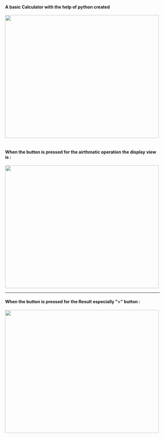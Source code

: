 <h4>A basic Calculator with the help of python created</h4>
<img src="https://user-images.githubusercontent.com/85225156/156810782-16f729b6-787b-4e60-9270-ad011f9f861f.png" width="500" height="400">
<br><br>
<h4>When the button is pressed for the airthmatic operation the display view is :</h4>

<img src="https://user-images.githubusercontent.com/85225156/156810762-4a67942d-8bdd-42e3-a6cf-bcdd79adb91d.png" width="500" height="400">
<hr>
<h4>When the button is pressed for the Result especially "=" button :</h4>

<img src="https://user-images.githubusercontent.com/85225156/156811717-36d3cdc1-8613-4c9f-a910-34c5314091f4.png" width="500" height="400">


